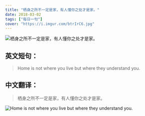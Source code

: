 ```yaml
---
title: "栖身之所不一定是家，有人懂你之处才是家。"
date: 2018-03-02
tags: ["每日一句"]
cover: "https://i.imgur.com/btrIrC6.jpg"
---
```


![栖身之所不一定是家，有人懂你之处才是家。](https://i.imgur.com/7FgxxVx.jpg)

## 英文短句：
> Home is not where you live but where they understand you.

<!--more-->

## 中文翻译：
> 栖身之所不一定是家，有人懂你之处才是家。

![Home is not where you live but where they understand you.](https://i.imgur.com/cxlcfzH.jpg)

